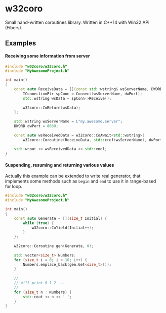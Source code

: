 # w32coro

Small hand-written coroutines library. Written in C++14 with Win32 API (Fibers).

## Examples
#### Receiving some information from server

```cpp
#include "w32coro/w32coro.h"
#include "MyAwesomeProject.h"

int main()
{
    const auto ReceiveData = [](const std::wstring& wsServerName, DWORD dwPort) {
        IConnectionPtr spConn = Connect(wsServerName, dwPort);
        std::wstring wsData = spConn->Receive();
        
        w32coro::CoReturn(wsData);
    };
    
    std::wstring wsServerName = L"my.awesome.server";
    DWORD dwPort = 8080;
    
    const auto wsReceivedData = w32coro::CoAwait<std::wstring>(
        w32coro::Coroutine(ReceiveData, std::cref(wsServerName), dwPort));
        
    std::wcout << wsReceivedData << std::endl;
}

```

#### Suspending, resuming and returning various values

Actually this example can be extended to write real generator, that implements some methods such as `begin` and `end` to use it in range-based for loop.

```cpp
#include "w32coro/w32coro.h"
#include "MyAwesomeProject.h"

int main()
{
    const auto Generate = [](size_t Initial) {
        while (true) {
            w32coro::CoYield(Initial++);
        }
    };
    
    w32coro::Coroutine gen(Generate, 0);
    
    std::vector<size_t> Numbers;
    for (size_t i = 0; i < 10; i++) {
        Numbers.emplace_back(gen.Get<size_t>());
    }
    
    //
    // Will print 0 1 2 ...
    //
    for (size_t n : Numbers) {
        std::cout << n << ' ';
    }
}
```
